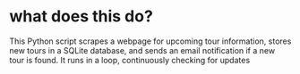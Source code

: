 # what does this do?
This Python script scrapes a webpage for upcoming tour information, stores new tours in a SQLite database, and sends an email notification if a new tour is found. It runs in a loop, continuously checking for updates